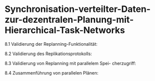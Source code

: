# Synchronisation-verteilter-Daten-zur-dezentralen-Planung-mit-Hierarchical-Task-Networks

8.1 Validierung der Replanning-Funktionalität:

8.2 Validierung des Replikationsprotokolls:

8.3 Validierung von Replanning mit parallelem Spei-
cherzugriff:

8.4 Zusammenführung von parallelen Plänen:
